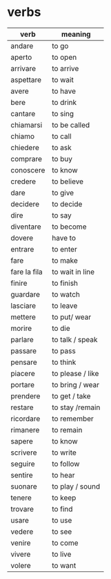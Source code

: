 # verbs

| verb         | meaning          |
| ------------ | ---------------- |
| andare       | to go            |
| aperto       | to open          |
| arrivare     | to arrive        |
| aspettare    | to wait          |
| avere        | to have          |
| bere         | to drink         |
| cantare      | to sing          |
| chiamarsi    | to be called     |
| chiamo       | to call          |
| chiedere     | to ask           |
| comprare     | to buy           |
| conoscere    | to know          |
| credere      | to believe       |
| dare         | to give          |
| decidere     | to decide        |
| dire         | to say           |
| diventare    | to become        |
| dovere       | have to          |
| entrare      | to enter         |
| fare         | to make          |
| fare la fila | to wait in line  |
| finire       | to finish        |
| guardare     | to watch         |
| lasciare     | to leave         |
| mettere      | to put/ wear     |
| morire       | to die           |
| parlare      | to talk / speak  |
| passare      | to pass          |
| pensare      | to think         |
| piacere      | to please / like |
| portare      | to bring / wear  |
| prendere     | to get / take    |
| restare      | to stay /remain  |
| ricordare    | to remember      |
| rimanere     | to remain        |
| sapere       | to know          |
| scrivere     | to write         |
| seguire      | to follow        |
| sentire      | to hear          |
| suonare      | to play / sound  |
| tenere       | to keep          |
| trovare      | to find          |
| usare        | to use           |
| vedere       | to see           |
| venire       | to come          |
| vivere       | to live          |
| volere       | to want          |